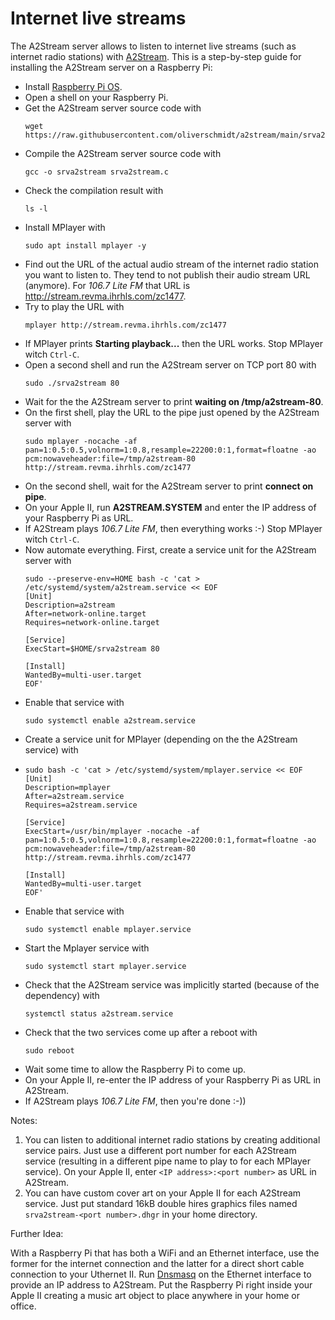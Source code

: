 # Internet live streams

The A2Stream server allows to listen to internet live streams (such as internet radio stations) with [A2Stream](README.md). This is a step-by-step guide for installing the A2Stream server on a Raspberry Pi:

* Install [Raspberry Pi OS](https://www.raspberrypi.org/software/).
* Open a shell on your Raspberry Pi.
* Get the A2Stream server source code with 
  ```
  wget https://raw.githubusercontent.com/oliverschmidt/a2stream/main/srva2stream.c
  ```
* Compile the A2Stream server source code with
  ```
  gcc -o srva2stream srva2stream.c
  ```
* Check the compilation result with
  ```
  ls -l
  ```
* Install MPlayer with
  ```
  sudo apt install mplayer -y
  ```
* Find out the URL of the actual audio stream of the internet radio station you want to listen to. They tend to not publish their audio stream URL (anymore). For _106.7 Lite FM_ that URL is http://stream.revma.ihrhls.com/zc1477.
* Try to play the URL with
  ```
  mplayer http://stream.revma.ihrhls.com/zc1477
  ```
* If MPlayer prints __Starting playback...__ then the URL works. Stop MPlayer witch `Ctrl-C`.
* Open a second shell and run the A2Stream server on TCP port 80 with
  ```
  sudo ./srva2stream 80
  ```
* Wait for the the A2Stream server to print __waiting on /tmp/a2stream-80__.
* On the first shell, play the URL to the pipe just opened by the A2Stream server with
  ```
  sudo mplayer -nocache -af pan=1:0.5:0.5,volnorm=1:0.8,resample=22200:0:1,format=floatne -ao pcm:nowaveheader:file=/tmp/a2stream-80 http://stream.revma.ihrhls.com/zc1477
  ```
* On the second shell, wait for the A2Stream server to print __connect on pipe__.
* On your Apple II, run __A2STREAM.SYSTEM__ and enter the IP address of your Raspberry Pi as URL.
* If A2Stream plays _106.7 Lite FM_, then everything works :-) Stop MPlayer witch `Ctrl-C`.
* Now automate everything. First, create a service unit for the A2Stream server with
  ```
  sudo --preserve-env=HOME bash -c 'cat > /etc/systemd/system/a2stream.service << EOF
  [Unit]
  Description=a2stream
  After=network-online.target
  Requires=network-online.target

  [Service]
  ExecStart=$HOME/srva2stream 80

  [Install]
  WantedBy=multi-user.target
  EOF'
  ```
* Enable that service with
  ```
  sudo systemctl enable a2stream.service
  ```
* Create a service unit for MPlayer (depending on the the A2Stream service) with
* ```
  sudo bash -c 'cat > /etc/systemd/system/mplayer.service << EOF
  [Unit]
  Description=mplayer
  After=a2stream.service
  Requires=a2stream.service

  [Service]
  ExecStart=/usr/bin/mplayer -nocache -af pan=1:0.5:0.5,volnorm=1:0.8,resample=22200:0:1,format=floatne -ao pcm:nowaveheader:file=/tmp/a2stream-80 http://stream.revma.ihrhls.com/zc1477

  [Install]
  WantedBy=multi-user.target
  EOF'
  ```
* Enable that service with
  ```
  sudo systemctl enable mplayer.service
  ```
* Start the Mplayer service with
  ```
  sudo systemctl start mplayer.service
  ```
* Check that the A2Stream service was implicitly started (because of the dependency) with
  ```
  systemctl status a2stream.service
  ```
* Check that the two services come up after a reboot with
  ```
  sudo reboot
  ```
* Wait some time to allow the Raspberry Pi to come up.
* On your Apple II, re-enter the IP address of your Raspberry Pi as URL in A2Stream.
* If A2Stream plays _106.7 Lite FM_, then you're done :-))

Notes:

1. You can listen to additional internet radio stations by creating additional service pairs. Just use a different port number for each A2Stream service (resulting in a different pipe name to play to for each MPlayer service). On your Apple II, enter `<IP address>:<port number>` as URL in A2Stream.
2. You can have custom cover art on your Apple II for each A2Stream service. Just put standard 16kB double hires graphics files named `srva2stream-<port number>.dhgr` in your home directory.

Further Idea:

With a Raspberry Pi that has both a WiFi and an Ethernet interface, use the former for the internet connection and the latter for a direct short cable connection to your Uthernet II. Run [Dnsmasq](https://en.wikipedia.org/wiki/Dnsmasq) on the Ethernet interface to provide an IP address to A2Stream. Put the Raspberry Pi right inside your Apple II creating a music art object to place anywhere in your home or office.
